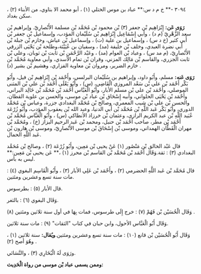 ٣٠٩٤ -** خ م د س:** عباد بن موس الختلي (١) ، أبو محمد الا بناوي، من الأبناء (٢) ، سكن بغداد.

**رَوَى عَن:** إِبْرَاهِيم بْن جعفر (٣) بْن محمود بْن مُحَمَّد بْن مسلمة الأَنْصارِيّ. وإبراهيم بْن سعد الزُّهْرِيّ (م د) ، وأبي إِسْمَاعِيل إِبْرَاهِيم بْن سُلَيْمان المؤدب، وإسماعيل بْن جعفر بْن أَبي كثير (خ د س) ، وإسماعيل بن علية (ت) ، وإسماعيل بْن عياش، وخازم بْن جبلة بْن أَبي نضرة العبدي، وخلف بْن خليفة (مد) ، وسفيان بن عُيَيْنَة،وطلحة بْن يَحْيَى الزرقي الأَنْصارِيّ، (م مد س) ، وعباد بْن العوام (مد) ، وعَبْد الرَّحْمَنِ بْن ثابت بْن ثوبان، وعلي بْن ثابت الجزري، والقاسم بْن مَالِك المزني، وقران بْن تمام الأسدي، وأبي معاوية مُحَمَّد بْن خازم الضرير، ومروان بْن معاوية الفزاري، وهشيم بْن بشير (د) .

**رَوَى عَنه:** مسلم، وأَبُو داود، وإبراهيم بن سُلَيْمان البرلسي، وأَحْمَد بْن إِبْرَاهِيم بْن فيل، وأَبُو بَكْر أَحْمَد بْن علي بْن سَعْد المروزي الْقَاضِي، (س) ، وأَبُو يَعْلَى أَحْمَد بْن علي بْن المثنى الموصلي، وأَحْمَد بْن علي بْن مسلم الأبار، وأَبُو الْعَبَّاس أَحْمَد بْن مُحَمَّد بْن خَالِد البراني، وأَحْمَد بْن يَحْيَى الحلواني، وأبيه إِسْحَاق بْن عباد بْن موسى، والحسن بن علوية القطان، والحسن بْن علي بْن شيب المعمري، وصالح بْن مُحَمَّد البغدادي جزرة، وعباس بْن مُحَمَّد الدوري، وأَبُو بَكْر عَبد اللَّهِ بْن مُحَمَّد بْن أَبي الدنيا، وعبد الله بْن يعقوب المؤدب، وأَبُو زُرْعَة عُبَيد اللَّهِ بْن عبد الكريم الرازي، وعثمان بْن خرزاذ الأنطاكي (س) ، وأَبُو الْعَبَّاس مُحَمَّد بْن أَحْمَد بْن مطر، صاحب أَحْمَد بْن حنبل، ومحمد بْن عَبد الرحيم البزاز (خ) ، ومُحَمَّد بْن مهران الْقَطَّان الهمداني، وموسى بْن إِسْحَاقَ بْن موسى الأَنْصارِيّ، وموسى بْن هارون بْن عَبد اللَّهِ الحمال.

قال عَبْد الخالق بْن مَنْصُور (١) عَنْ يحيى بْن مَعِين، وأَبُو زُرْعَة (٢) ، وصالح بْن مُحَمَّد البغدادي (٣) : ثقة.وَقَال أَحْمَد بْن مُحَمَّد بْن القاسم بْن محرز (١) ،** عَن يحيى بْن مَعِين:** ليس به بأس.

قال مُحَمَّد بْن عَبد اللَّهِ الحضرمي (٢) ، وأَحْمَد بْن عَلِي الأبار (٣) ، وأَبُو الْقَاسِم البغوي (٤) : مات سنة تسع وعشرين ومئتين.

قال الأبار (٥) : بطرسوس.

وَقَال البغوي (٦) : بالثغر.

وَقَال الْحُسَيْن بْن فَهُمْ (٧) : خرج إِلَى طرسوس، فمات بِهَا في أول سنة ثلاثين ومئتين (٨) .

وَقَال أَبُو الْعَبَّاس الأحول، وابن حبان في كتاب "الثقات" (٩) : مات سنة ثلاثين.

وَقَال أَبُو الْحُسَيْن بْن قانع (١٠) : مات سنة تسع وعشرين ومئتين.**ويُقال:** سنة ثلاثين (١) ، وهُوَ أصح (٢) .

ورَوَى لَهُ الْبُخَارِي (٣) ، والنَّسَائي.

**وممن يسمى عباد بْن موسى من رواة الْحَدِيث:**